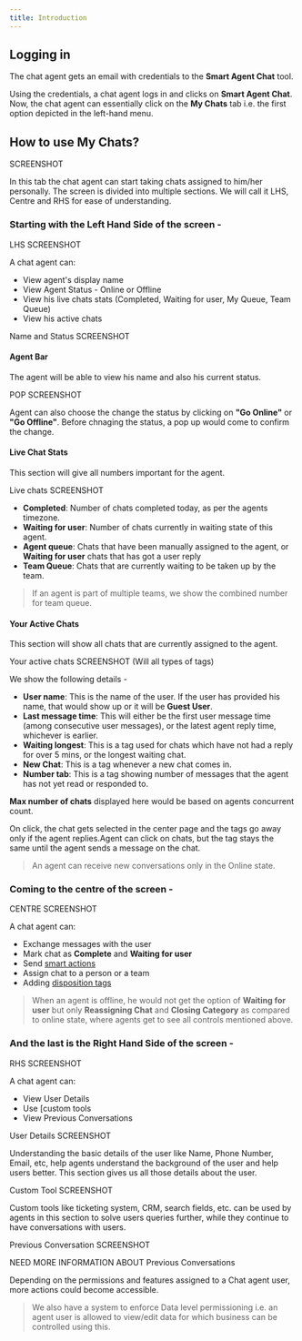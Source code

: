 ```yaml
---
title: Introduction
---
```


## Logging in

The chat agent gets an email with credentials to the **Smart Agent Chat** tool. 

Using the credentials, a chat agent logs in and clicks on **Smart Agent Chat**. Now, the chat agent can essentially click on the **My Chats** tab i.e. the first option depicted in the left-hand menu.

## How to use My Chats?

SCREENSHOT

In this tab the chat agent can start taking chats assigned to him/her personally. The screen is divided into multiple sections. We will call it LHS, Centre and RHS for ease of understanding.

### Starting with the Left Hand Side of the screen - 

LHS SCREENSHOT

A chat agent can:
  * View agent's display name
  * View Agent Status - Online or Offline
  * View his live chats stats (Completed, Waiting for user, My Queue, Team Queue)
  * View his active chats

Name and Status SCREENSHOT

#### Agent Bar

The agent will be able to view his name and also his current status. 

POP SCREENSHOT

Agent can also choose the change the status by clicking on **"Go Online"** or **"Go Offline"**. Before chnaging the status, a pop up would come to confirm the change.

#### Live Chat Stats

This section will give all numbers important for the agent.

Live chats SCREENSHOT

- **Completed**: Number of chats completed today, as per the agents timezone.
- **Waiting for user**: Number of chats currently in waiting state of this agent.
- **Agent queue**: Chats that have been manually assigned to the agent, or **Waiting for user** chats that has got a user reply
- **Team Queue**: Chats that are currently waiting to be taken up by the team. 

> If an agent is part of multiple teams, we show the combined number for team queue.

#### Your Active Chats

This section will show all chats that are currently assigned to the agent.

Your active chats SCREENSHOT (Will all types of tags)

We show the following details -

- **User name**: This is the name of the user. If the user has provided his name, that would show up or it will be **Guest User**.
- **Last message time**: This will either be the first user message time (among consecutive user messages), or the latest agent reply time, whichever is earlier.
- **Waiting longest**: This is a tag used for chats which have not had a reply for over 5 mins, or the longest waiting chat.
- **New Chat**: This is a tag whenever a new chat comes in.
- **Number tab**: This is a tag showing number of messages that the agent has not yet read or responded to.

**Max number of chats** displayed here would be based on agents concurrent count. 

On click, the chat gets selected in the center page and the tags go away only if the agent replies.Agent can click on chats,  but the tag stays the same until the agent sends a message on the chat.

> An agent can receive new conversations only in the Online state.

### Coming to the centre of the screen -

CENTRE SCREENSHOT

A chat agent can:
  * Exchange messages with the user
  * Mark chat as **Complete** and **Waiting for user**
  * Send [smart actions](https://docs.haptik.ai/agent-chat/smart-actions)
  * Assign chat to a person or a team
  * Adding [disposition tags](https://docs.haptik.ai/agent-chat/claiming-and-closing#chat-disposition)
  
> When an agent is offline, he would not get the option of **Waiting for user** but only **Reassigning Chat** and **Closing Category** as compared to online state, where agents get to see all controls mentioned above.

### And the last is the Right Hand Side of the screen -

RHS SCREENSHOT

A chat agent can:
  * View User Details
  * Use [custom tools
  * View Previous Conversations
  
User Details SCREENSHOT

Understanding the basic details of the user like Name, Phone Number, Email, etc, help agents understand the background of the user and help users better. This section gives us all those details about the user.

Custom Tool SCREENSHOT

Custom tools like ticketing system, CRM, search fields, etc. can be used by agents in this section to solve users queries further, while they continue to have conversations with users.

Previous Conversation SCREENSHOT

NEED MORE INFORMATION ABOUT Previous Conversations

Depending on the permissions and features assigned to a Chat agent user, more actions could become accessible. 
  
> We also have a system to enforce Data level permissioning i.e. an agent user is allowed to view/edit data for which business can be controlled using this.
